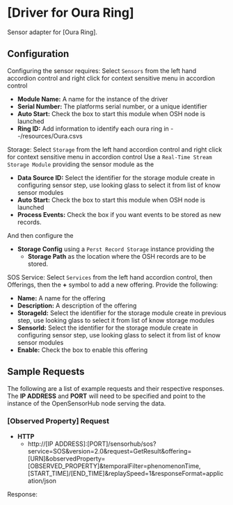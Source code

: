 # [Driver for Oura Ring]

Sensor adapter for [Oura Ring].

## Configuration

Configuring the sensor requires:
Select ```Sensors``` from the left hand accordion control and right click for context sensitive menu in accordion control
- **Module Name:** A name for the instance of the driver
- **Serial Number:** The platforms serial number, or a unique identifier
- **Auto Start:** Check the box to start this module when OSH node is launched
- **Ring ID:** Add information to identify each oura ring in --/resources/Oura.csvs

Storage:
Select ```Storage``` from the left hand accordion control and right click for context sensitive menu in accordion control
Use a ```Real-Time Stream Storage Module``` providing the sensor module as the 
- **Data Source ID:** Select the identifier for the storage module create in configuring sensor step,
use looking glass to select it from list of know sensor modules 
- **Auto Start:** Check the box to start this module when OSH node is launched
- **Process Events:** Check the box if you want events to be stored as new records.
                 
And then configure the 
- **Storage Config** using a ```Perst Record Storage``` instance providing the 
  - **Storage Path** as the location where the OSH records are to be stored.

SOS Service:
Select ```Services``` from the left hand accordion control, then Offerings, then the **+**
symbol to add a new offering.
Provide the following:
- **Name:** A name for the offering
- **Description:** A description of the offering
- **StorageId:** Select the identifier for the storage module create in previous step,
 use looking glass to select it from list of know storage modules
- **SensorId:** Select the identifier for the storage module create in configuring sensor step,
                 use looking glass to select it from list of know sensor modules
- **Enable:** Check the box to enable this offering

## Sample Requests

The following are a list of example requests and their respective responses.  
The **IP ADDRESS** and **PORT** will need to be specified and point to the instance
of the OpenSensorHub node serving the data.

### [Observed Property] Request
- **HTTP**
   - http://[IP ADDRESS]:[PORT]/sensorhub/sos?service=SOS&version=2.0&request=GetResult&offering=[URN]&observedProperty=[OBSERVED_PROPERTY]&temporalFilter=phenomenonTime,[START_TIME]/[END_TIME]&replaySpeed=1&responseFormat=application/json

Response:
```

```
